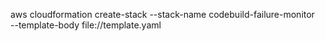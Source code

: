 aws cloudformation create-stack --stack-name codebuild-failure-monitor \
--template-body file://template.yaml